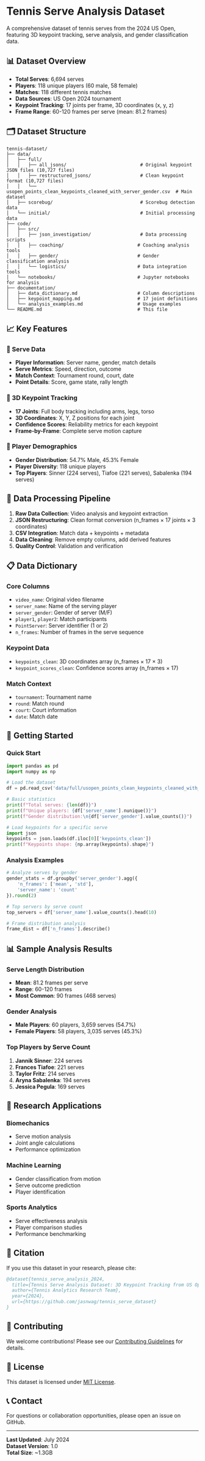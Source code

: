 # Tennis Serve Analysis Dataset

A comprehensive dataset of tennis serves from the 2024 US Open, featuring 3D keypoint tracking, serve analysis, and gender classification data.

## 📊 Dataset Overview

- **Total Serves**: 6,694 serves
- **Players**: 118 unique players (60 male, 58 female)
- **Matches**: 118 different tennis matches
- **Data Sources**: US Open 2024 tournament
- **Keypoint Tracking**: 17 joints per frame, 3D coordinates (x, y, z)
- **Frame Range**: 60-120 frames per serve (mean: 81.2 frames)

## 🗂️ Dataset Structure

```
tennis-dataset/
├── data/
│   ├── full/
│   │   ├── all_jsons/                           # Original keypoint JSON files (10,727 files)
│   │   ├── restructured_jsons/                  # Clean keypoint format (10,727 files)
│   │   └── usopen_points_clean_keypoints_cleaned_with_server_gender.csv  # Main dataset
│   ├── scorebug/                                # Scorebug detection data
│   └── initial/                                 # Initial processing data
├── code/
│   ├── src/
│   │   ├── json_investigation/                  # Data processing scripts
│   │   ├── coaching/                           # Coaching analysis tools
│   │   ├── gender/                             # Gender classification analysis
│   │   └── logistics/                          # Data integration tools
│   └── notebooks/                              # Jupyter notebooks for analysis
├── documentation/
│   ├── data_dictionary.md                      # Column descriptions
│   ├── keypoint_mapping.md                     # 17 joint definitions
│   └── analysis_examples.md                    # Usage examples
└── README.md                                   # This file
```

## 📈 Key Features

### 🎾 Serve Data
- **Player Information**: Server name, gender, match details
- **Serve Metrics**: Speed, direction, outcome
- **Match Context**: Tournament round, court, date
- **Point Details**: Score, game state, rally length

### 🦴 3D Keypoint Tracking
- **17 Joints**: Full body tracking including arms, legs, torso
- **3D Coordinates**: X, Y, Z positions for each joint
- **Confidence Scores**: Reliability metrics for each keypoint
- **Frame-by-Frame**: Complete serve motion capture

### 👥 Player Demographics
- **Gender Distribution**: 54.7% Male, 45.3% Female
- **Player Diversity**: 118 unique players
- **Top Players**: Sinner (224 serves), Tiafoe (221 serves), Sabalenka (194 serves)

## 🔧 Data Processing Pipeline

1. **Raw Data Collection**: Video analysis and keypoint extraction
2. **JSON Restructuring**: Clean format conversion (n_frames × 17 joints × 3 coordinates)
3. **CSV Integration**: Match data + keypoints + metadata
4. **Data Cleaning**: Remove empty columns, add derived features
5. **Quality Control**: Validation and verification

## 📋 Data Dictionary

### Core Columns
- `video_name`: Original video filename
- `server_name`: Name of the serving player
- `server_gender`: Gender of server (M/F)
- `player1`, `player2`: Match participants
- `PointServer`: Server identifier (1 or 2)
- `n_frames`: Number of frames in the serve sequence

### Keypoint Data
- `keypoints_clean`: 3D coordinates array (n_frames × 17 × 3)
- `keypoint_scores_clean`: Confidence scores array (n_frames × 17)

### Match Context
- `tournament`: Tournament name
- `round`: Match round
- `court`: Court information
- `date`: Match date

## 🚀 Getting Started

### Quick Start
```python
import pandas as pd
import numpy as np

# Load the dataset
df = pd.read_csv('data/full/usopen_points_clean_keypoints_cleaned_with_server_gender.csv')

# Basic statistics
print(f"Total serves: {len(df)}")
print(f"Unique players: {df['server_name'].nunique()}")
print(f"Gender distribution:\n{df['server_gender'].value_counts()}")

# Load keypoints for a specific serve
import json
keypoints = json.loads(df.iloc[0]['keypoints_clean'])
print(f"Keypoints shape: {np.array(keypoints).shape}")
```

### Analysis Examples
```python
# Analyze serves by gender
gender_stats = df.groupby('server_gender').agg({
    'n_frames': ['mean', 'std'],
    'server_name': 'count'
}).round(2)

# Top servers by serve count
top_servers = df['server_name'].value_counts().head(10)

# Frame distribution analysis
frame_dist = df['n_frames'].describe()
```

## 📊 Sample Analysis Results

### Serve Length Distribution
- **Mean**: 81.2 frames per serve
- **Range**: 60-120 frames
- **Most Common**: 90 frames (468 serves)

### Gender Analysis
- **Male Players**: 60 players, 3,659 serves (54.7%)
- **Female Players**: 58 players, 3,035 serves (45.3%)

### Top Players by Serve Count
1. **Jannik Sinner**: 224 serves
2. **Frances Tiafoe**: 221 serves  
3. **Taylor Fritz**: 214 serves
4. **Aryna Sabalenka**: 194 serves
5. **Jessica Pegula**: 169 serves

## 🔬 Research Applications

### Biomechanics
- Serve motion analysis
- Joint angle calculations
- Performance optimization

### Machine Learning
- Gender classification from motion
- Serve outcome prediction
- Player identification

### Sports Analytics
- Serve effectiveness analysis
- Player comparison studies
- Performance benchmarking

## 📝 Citation

If you use this dataset in your research, please cite:

```bibtex
@dataset{tennis_serve_analysis_2024,
  title={Tennis Serve Analysis Dataset: 3D Keypoint Tracking from US Open 2024},
  author={Tennis Analytics Research Team},
  year={2024},
  url={https://github.com/jasnwag/tennis_serve_dataset}
}
```

## 🤝 Contributing

We welcome contributions! Please see our [Contributing Guidelines](CONTRIBUTING.md) for details.

## 📄 License

This dataset is licensed under [MIT License](LICENSE).

## 📞 Contact

For questions or collaboration opportunities, please open an issue on GitHub.

---

**Last Updated**: July 2024  
**Dataset Version**: 1.0  
**Total Size**: ~1.3GB 